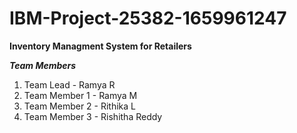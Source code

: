# IBM-Project-25382-1659961247
**Inventory Managment System for Retailers**


***Team Members*** 

1. Team Lead - Ramya R
2. Team Member 1 - Ramya M 
3. Team Member 2  - Rithika L
4. Team Member 3 - Rishitha Reddy 
 